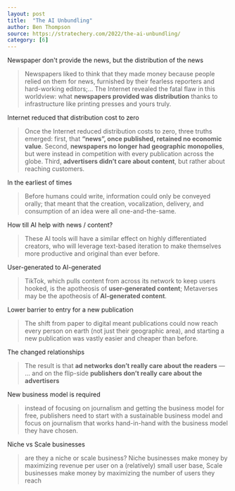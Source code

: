 ```yaml
---
layout: post
title:  "The AI Unbundling"
author: Ben Thompson
source: https://stratechery.com/2022/the-ai-unbundling/
category: [6]
---
```


Newspaper don't provide the news, but the distribution of the news

> Newspapers liked to think that they made money because people relied on them for news, furnished by their fearless reporters and hard-working editors;... The Internet revealed the fatal flaw in this worldview: what **newspapers provided was distribution** thanks to infrastructure like printing presses and yours truly.

Internet reduced that distribution cost to zero

> Once the Internet reduced distribution costs to zero, three truths emerged: first, that **“news”, once published, retained no economic value**. Second, **newspapers no longer had geographic monopolies**, but were instead in competition with every publication across the globe. Third, **advertisers didn’t care about content**, but rather about reaching customers.

In the earliest of times

> Before humans could write, information could only be conveyed orally; that meant that the creation, vocalization, delivery, and consumption of an idea were all one-and-the-same.

How till AI help with news / content?

> These AI tools will have a similar effect on highly differentiated creators, who will leverage text-based iteration to make themselves more productive and original than ever before.

User-generated to AI-generated

> TikTok, which pulls content from across its network to keep users hooked, is the apotheosis of **user-generated content**; Metaverses may be the apotheosis of **AI-generated content**.

Lower barrier to entry for a new publication

> The shift from paper to digital meant publications could now reach every person on earth (not just their geographic area), and starting a new publication was vastly easier and cheaper than before.

The changed relationships

> The result is that **ad networks don’t really care about the readers** — ... and on the flip-side **publishers don’t really care about the advertisers**

New business model is required

> instead of focusing on journalism and getting the business model for free, publishers need to start with a sustainable business model and focus on journalism that works hand-in-hand with the business model they have chosen.

Niche vs Scale businesses

> are they a niche or scale business? Niche businesses make money by maximizing revenue per user on a (relatively) small user base, Scale businesses make money by maximizing the number of users they reach
